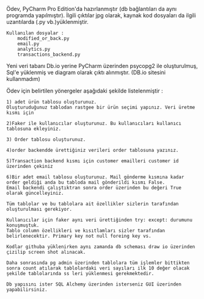 Ödev, PyCharm Pro Edition'da hazırlanmıştır (db bağlantıları da aynı programda yapılmıştır). İlgili çıktılar jpg olarak, kaynak kod dosyaları da ilgili uzantılarda (.py vb.)yüklenmiştir.

	Kullanılan dosyalar :
		modified_or_back.py
		email.py
		analytics.py
		transactions_backend.py
 
 Yeni veri tabanı Db.io yerine PyCharm üzerinden psycopg2 ile oluşturulmuş, Sql'e yüklenmiş ve diagram olarak çıktı alınmıştır. (DB.io sitesini kullanmadım)



Ödev için belirtilen yönergeler aşağıdaki şekilde listelenmiştir :

	1) adet ürün tablosu oluşturunuz.
	Oluşturuduğunuz tablodan rastgee bir ürün seçimi yapınız. Veri üretme kısmı için

	2)Faker ile kullanıcılar oluşturunuz. Bu kullanıcıları kullanıcı tablosuna ekleyiniz. 

	3) Order tablosu oluşturunuz.

	4)order backendde ürettiğiniz verileri order tablosuna yazınız.

	5)Transaction backend kısmı için customer emailleri customer id üzerinden çekiniz

	6)Bir adet email tablosu oluşturunuz. Mail gönderme kısmına kadar order geldiği anda bu tabloda mail gönderildi kısmı False. 
	Email backendi çalıştıktran sonra order üzerinden bu değeri True olarak güncelleyiniz.

	Tüm tablolar ve bu tablolara ait özellikler sizlerin tarafından oluşturulması gerekiyor.
	
	Kullanıcılar için faker aynı veri ürettiğinden try: except: durumunu konuşmuştuk.
	Tablo column özellikleri ve kısıtlamları sizler tarafından belirlenecektir. Primary key not null foreing key vs.

	Kodlar githuba yüklenirken aynı zamanda db scheması draw io üzerinden çizilip screen shot alınacak. 

	Daha sonrasında pg admin üzerinden tablolara tüm işlemler bittikten sonra count atılarak tablolardaki veri sayıları ilk 10 değer olacak şekilde tablolarında ss leri yüklenmesi gerekmektedir.

	Db yapısını ister SQL Alchemy üzerinden isterseniz GUI üzerinden yapabilirsiniz. 

